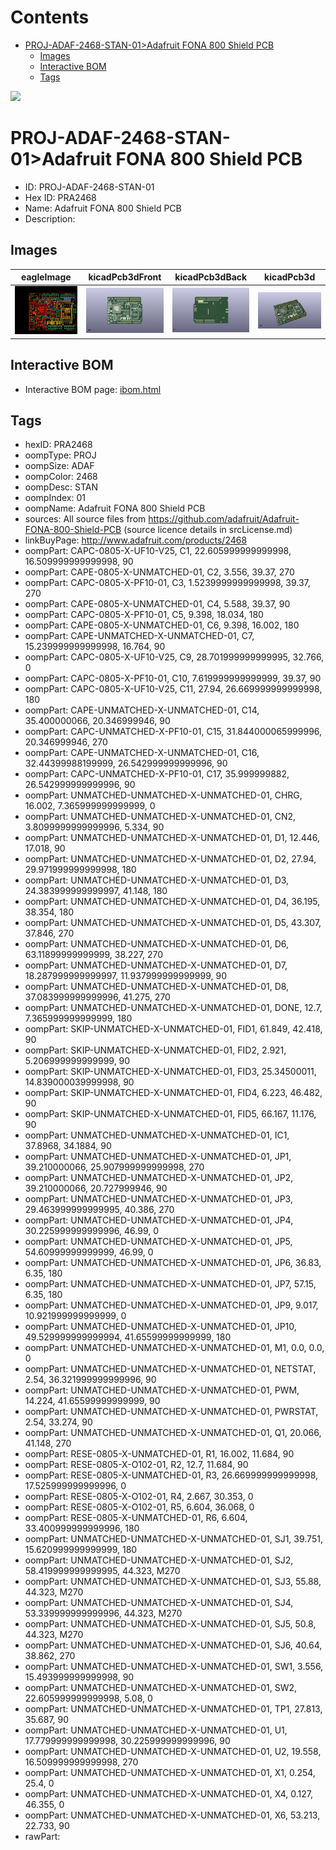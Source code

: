 



Contents
========

* [PROJ-ADAF-2468-STAN-01>Adafruit FONA 800 Shield PCB](#proj-adaf-2468-stan-01adafruit-fona-800-shield-pcb)
	* [Images](#images)
	* [Interactive BOM](#interactive-bom)
	* [Tags](#tags)
  
![][im]
# PROJ-ADAF-2468-STAN-01>Adafruit FONA 800 Shield PCB

- ID: PROJ-ADAF-2468-STAN-01
- Hex ID: PRA2468
- Name: Adafruit FONA 800 Shield PCB
- Description: 

## Images
  
  

|eagleImage|kicadPcb3dFront|kicadPcb3dBack|kicadPcb3d|
| :---: | :---: | :---: | :---: |
|[![eagleImage](eagleImage_140.png)](eagleImage_600.png)|[![kicadPcb3dFront](kicadPcb3dFront_140.png)](kicadPcb3dFront_600.png)|[![kicadPcb3dBack](kicadPcb3dBack_140.png)](kicadPcb3dBack_600.png)|[![kicadPcb3d](kicadPcb3d_140.png)](kicadPcb3d_600.png)|

## Interactive BOM

- Interactive BOM page: [ibom.html](kicad/bom/ibom.html)

## Tags

- hexID: PRA2468
- oompType: PROJ
- oompSize: ADAF
- oompColor: 2468
- oompDesc: STAN
- oompIndex: 01
- oompName: Adafruit FONA 800 Shield PCB
- sources: All source files from https://github.com/adafruit/Adafruit-FONA-800-Shield-PCB (source licence details in srcLicense.md)
- linkBuyPage: http://www.adafruit.com/products/2468
- oompPart: CAPC-0805-X-UF10-V25, C1, 22.605999999999998, 16.509999999999998, 90
- oompPart: CAPE-0805-X-UNMATCHED-01, C2, 3.556, 39.37, 270
- oompPart: CAPC-0805-X-PF10-01, C3, 1.5239999999999998, 39.37, 270
- oompPart: CAPE-0805-X-UNMATCHED-01, C4, 5.588, 39.37, 90
- oompPart: CAPC-0805-X-PF10-01, C5, 9.398, 18.034, 180
- oompPart: CAPE-0805-X-UNMATCHED-01, C6, 9.398, 16.002, 180
- oompPart: CAPE-UNMATCHED-X-UNMATCHED-01, C7, 15.239999999999998, 16.764, 90
- oompPart: CAPC-0805-X-UF10-V25, C9, 28.701999999999995, 32.766, 0
- oompPart: CAPC-0805-X-PF10-01, C10, 7.619999999999999, 39.37, 90
- oompPart: CAPC-0805-X-UF10-V25, C11, 27.94, 26.669999999999998, 180
- oompPart: CAPE-UNMATCHED-X-UNMATCHED-01, C14, 35.400000066, 20.346999946, 90
- oompPart: CAPC-UNMATCHED-X-PF10-01, C15, 31.844000065999996, 20.346999946, 270
- oompPart: CAPE-UNMATCHED-X-UNMATCHED-01, C16, 32.44399988199999, 26.542999999999996, 90
- oompPart: CAPC-UNMATCHED-X-PF10-01, C17, 35.999999882, 26.542999999999996, 90
- oompPart: UNMATCHED-UNMATCHED-X-UNMATCHED-01, CHRG, 16.002, 7.365999999999999, 0
- oompPart: UNMATCHED-UNMATCHED-X-UNMATCHED-01, CN2, 3.8099999999999996, 5.334, 90
- oompPart: UNMATCHED-UNMATCHED-X-UNMATCHED-01, D1, 12.446, 17.018, 90
- oompPart: UNMATCHED-UNMATCHED-X-UNMATCHED-01, D2, 27.94, 29.971999999999998, 180
- oompPart: UNMATCHED-UNMATCHED-X-UNMATCHED-01, D3, 24.383999999999997, 41.148, 180
- oompPart: UNMATCHED-UNMATCHED-X-UNMATCHED-01, D4, 36.195, 38.354, 180
- oompPart: UNMATCHED-UNMATCHED-X-UNMATCHED-01, D5, 43.307, 37.846, 270
- oompPart: UNMATCHED-UNMATCHED-X-UNMATCHED-01, D6, 63.11899999999999, 38.227, 270
- oompPart: UNMATCHED-UNMATCHED-X-UNMATCHED-01, D7, 18.287999999999997, 11.937999999999999, 90
- oompPart: UNMATCHED-UNMATCHED-X-UNMATCHED-01, D8, 37.083999999999996, 41.275, 270
- oompPart: UNMATCHED-UNMATCHED-X-UNMATCHED-01, DONE, 12.7, 7.365999999999999, 180
- oompPart: SKIP-UNMATCHED-X-UNMATCHED-01, FID1, 61.849, 42.418, 90
- oompPart: SKIP-UNMATCHED-X-UNMATCHED-01, FID2, 2.921, 5.206999999999999, 90
- oompPart: SKIP-UNMATCHED-X-UNMATCHED-01, FID3, 25.34500011, 14.839000039999998, 90
- oompPart: SKIP-UNMATCHED-X-UNMATCHED-01, FID4, 6.223, 46.482, 90
- oompPart: SKIP-UNMATCHED-X-UNMATCHED-01, FID5, 66.167, 11.176, 90
- oompPart: UNMATCHED-UNMATCHED-X-UNMATCHED-01, IC1, 37.8968, 34.1884, 90
- oompPart: UNMATCHED-UNMATCHED-X-UNMATCHED-01, JP1, 39.210000066, 25.907999999999998, 270
- oompPart: UNMATCHED-UNMATCHED-X-UNMATCHED-01, JP2, 39.210000066, 20.727999946, 90
- oompPart: UNMATCHED-UNMATCHED-X-UNMATCHED-01, JP3, 29.463999999999995, 40.386, 270
- oompPart: UNMATCHED-UNMATCHED-X-UNMATCHED-01, JP4, 30.225999999999996, 46.99, 0
- oompPart: UNMATCHED-UNMATCHED-X-UNMATCHED-01, JP5, 54.60999999999999, 46.99, 0
- oompPart: UNMATCHED-UNMATCHED-X-UNMATCHED-01, JP6, 36.83, 6.35, 180
- oompPart: UNMATCHED-UNMATCHED-X-UNMATCHED-01, JP7, 57.15, 6.35, 180
- oompPart: UNMATCHED-UNMATCHED-X-UNMATCHED-01, JP9, 9.017, 10.921999999999999, 0
- oompPart: UNMATCHED-UNMATCHED-X-UNMATCHED-01, JP10, 49.529999999999994, 41.65599999999999, 180
- oompPart: UNMATCHED-UNMATCHED-X-UNMATCHED-01, M1, 0.0, 0.0, 0
- oompPart: UNMATCHED-UNMATCHED-X-UNMATCHED-01, NETSTAT, 2.54, 36.321999999999996, 90
- oompPart: UNMATCHED-UNMATCHED-X-UNMATCHED-01, PWM, 14.224, 41.65599999999999, 90
- oompPart: UNMATCHED-UNMATCHED-X-UNMATCHED-01, PWRSTAT, 2.54, 33.274, 90
- oompPart: UNMATCHED-UNMATCHED-X-UNMATCHED-01, Q1, 20.066, 41.148, 270
- oompPart: RESE-0805-X-UNMATCHED-01, R1, 16.002, 11.684, 90
- oompPart: RESE-0805-X-O102-01, R2, 12.7, 11.684, 90
- oompPart: RESE-0805-X-UNMATCHED-01, R3, 26.669999999999998, 17.525999999999996, 0
- oompPart: RESE-0805-X-O102-01, R4, 2.667, 30.353, 0
- oompPart: RESE-0805-X-O102-01, R5, 6.604, 36.068, 0
- oompPart: RESE-0805-X-UNMATCHED-01, R6, 6.604, 33.400999999999996, 180
- oompPart: UNMATCHED-UNMATCHED-X-UNMATCHED-01, SJ1, 39.751, 15.620999999999999, 180
- oompPart: UNMATCHED-UNMATCHED-X-UNMATCHED-01, SJ2, 58.419999999999995, 44.323, M270
- oompPart: UNMATCHED-UNMATCHED-X-UNMATCHED-01, SJ3, 55.88, 44.323, M270
- oompPart: UNMATCHED-UNMATCHED-X-UNMATCHED-01, SJ4, 53.339999999999996, 44.323, M270
- oompPart: UNMATCHED-UNMATCHED-X-UNMATCHED-01, SJ5, 50.8, 44.323, M270
- oompPart: UNMATCHED-UNMATCHED-X-UNMATCHED-01, SJ6, 40.64, 38.862, 270
- oompPart: UNMATCHED-UNMATCHED-X-UNMATCHED-01, SW1, 3.556, 15.493999999999998, 90
- oompPart: UNMATCHED-UNMATCHED-X-UNMATCHED-01, SW2, 22.605999999999998, 5.08, 0
- oompPart: UNMATCHED-UNMATCHED-X-UNMATCHED-01, TP1, 27.813, 35.687, 90
- oompPart: UNMATCHED-UNMATCHED-X-UNMATCHED-01, U1, 17.779999999999998, 30.225999999999996, 90
- oompPart: UNMATCHED-UNMATCHED-X-UNMATCHED-01, U2, 19.558, 16.509999999999998, 270
- oompPart: UNMATCHED-UNMATCHED-X-UNMATCHED-01, X1, 0.254, 25.4, 0
- oompPart: UNMATCHED-UNMATCHED-X-UNMATCHED-01, X4, 0.127, 46.355, 0
- oompPart: UNMATCHED-UNMATCHED-X-UNMATCHED-01, X6, 53.213, 22.733, 90
- rawPart: 



[im]: kicadPcb3d_450.png
